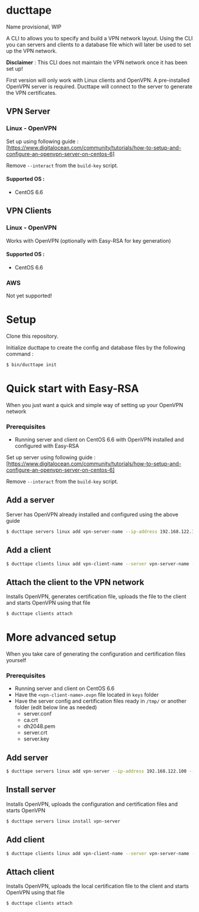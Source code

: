 # ducttape
Name provisional, WIP

A CLI to allows you to specify and build a VPN network layout. Using the CLI you can servers and clients to a database file which will later be used to set up the VPN network. 

**Disclaimer** : This CLI does not maintain the VPN network once it has been set up!

First version will only work with Linux clients and OpenVPN. A pre-installed OpenVPN server is required. Ducttape will connect to the server to generate the VPN certificates.

## VPN Server

### Linux - OpenVPN

Set up using following guide : [https://www.digitalocean.com/community/tutorials/how-to-setup-and-configure-an-openvpn-server-on-centos-6]

Remove  ``--interact`` from the ``build-key`` script.

#### Supported OS :

* CentOS 6.6 

## VPN Clients

### Linux - OpenVPN

Works with OpenVPN (optionally with Easy-RSA for key generation)

#### Supported OS :

* CentOS 6.6

### AWS

Not yet supported!

# Setup

Clone this repository.

Initialize ducttape to create the config and database files by the following command :

```bash
$ bin/ducttape init
```

# Quick start with Easy-RSA

When you just want a quick and simple way of setting up your OpenVPN network

### Prerequisites

* Running server and client on CentOS 6.6 with OpenVPN installed and configured with Easy-RSA

Set up server using following guide : [https://www.digitalocean.com/community/tutorials/how-to-setup-and-configure-an-openvpn-server-on-centos-6]

Remove  ``--interact`` from the ``build-key`` script. 


## Add a server

Server has OpenVPN already installed and configured using the above guide

```bash
$ ducttape servers linux add vpn-server-name --ip-address 192.168.122.100 --mode dynamic --network 10.8.0.0/24 --username root --password root
```

## Add a client

```bash
$ ducttape clients linux add vpn-client-name --server vpn-server-name --ip-address 192.168.122.165 --username root --password root 
```

## Attach the client to the VPN network

Installs OpenVPN, generates certification file, uploads the file to the client and starts OpenVPN using that file 

```bash
$ ducttape clients attach
```

# More advanced setup

When you take care of generating the configuration and certification files yourself

### Prerequisites

* Running server and client on CentOS 6.6
* Have the `<vpn-client-name>.ovpn` file located in `keys` folder
* Have the server config and certification files ready in `/tmp/` or another folder (edit below line as needed)
  * server.conf
  * ca.crt
  * dh2048.pem
  * server.crt
  * server.key

## Add server

```bash
$ ducttape servers linux add vpn-server --ip-address 192.168.122.100 --mode dynamic --network 10.8.0.0/24 --username root --password root --file-conf /tmp/server.conf --file-ca-crt /tmp/ca.crt --file-pem /tmp/dh2048.pem --file-crt /tmp/server.crt --file-key /tmp/server.key
```

## Install server

Installs OpenVPN, uploads the configuration and certification files and starts OpenVPN

```bash
$ ducttape servers linux install vpn-server
```

## Add client 

```bash
$ ducttape clients linux add vpn-client-name --server vpn-server-name --ip-address 192.168.122.165 --username root --password root --generate-key true
```

## Attach client

Installs OpenVPN, uploads the local certification file  to the client and starts OpenVPN using that file 

```bash
$ ducttape clients attach
```

